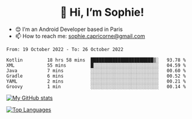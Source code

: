 <h1 align="center"> 👋 Hi, I’m Sophie! </h1>  

- 😊 I’m an Android Developer based in Paris
- 📫 How to reach me: sophie.capricorne@gmail.com


<!--START_SECTION:waka-->

```text
From: 19 October 2022 - To: 26 October 2022

Kotlin         18 hrs 58 mins  ███████████████████████▒░   93.78 %
XML            55 mins         █░░░░░░░░░░░░░░░░░░░░░░░░   04.59 %
Java           7 mins          ░░░░░░░░░░░░░░░░░░░░░░░░░   00.60 %
Gradle         6 mins          ░░░░░░░░░░░░░░░░░░░░░░░░░   00.52 %
YAML           2 mins          ░░░░░░░░░░░░░░░░░░░░░░░░░   00.21 %
Groovy         1 min           ░░░░░░░░░░░░░░░░░░░░░░░░░   00.14 %
```

<!--END_SECTION:waka-->

[![My GitHub stats](https://github-readme-stats.vercel.app/api?username=sophicapri&show_icons=true&theme=buefy)](https://github.com/anuraghazra/github-readme-stats)

[![Top Languages](https://github-readme-stats.vercel.app/api/top-langs/?username=sophicapri&langs_count=2&layout=compact)](https://github.com/anuraghazra/github-readme-stats)
